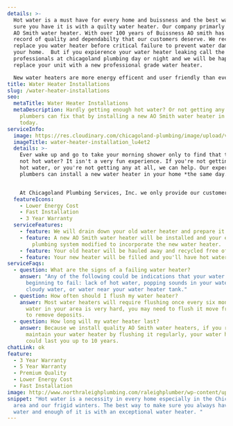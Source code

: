 ```yaml
---
details: >-
  Hot water is a must have for every home and buissness and the best way to make
  sure you have it is with a quilty water heater. Our company primarly installs
  AO Smith water heater. With over 100 years of Buissness AO smith has the track
  record of quality and dependabilty that our customers deserve. We recomend to
  replace you water heater before critical failure to prevent water damage in
  your home.  But if you expierence your water heater leaking call the
  professionals at chicagoland plumbing day or night and we will be happy to
  replace your unit with a new professional grade water heater. 

  New water heaters are more energy efficent and user friendly than ever before. This save you money in the long term life of these water heaters.
title: Water Heater Installations
slug: /water-heater-installations
seo:
  metaTitle: Water Heater Installations
  metaDescription: Hardly getting enough hot water? Or not getting any at all? Our
    plumbers can fix that by installing a new AO Smith water heater in your home
    today.
serviceInfo:
  image: https://res.cloudinary.com/chicagoland-plumbing/image/upload/v1614278595/water-heater-installation_lu4et2.jpg
  imageTitle: water-heater-installation_lu4et2
  details: >-
    Ever wake up and go to take your morning shower only to find that there is
    not hot water? It isn't a very fun experience. If you're not getting enough
    hot water, or you're not getting any at all, we can help. Our experienced
    plumbers can install a new water heater in your home *the same day.*


    At Chicagoland Plumbing Services, Inc. we only provide our customers with the highest quality water heaters. We have found that AO Smith water heaters can stand the test of time. If taken care of, a regularly maintained AO Smith water heater can last up to 10 years.
  featureIcons:
    - Lower Energy Cost
    - Fast Installation
    - 3 Year Warranty
  serviceFeatures:
    - feature: We will drain down your old water heater and prepare it for removal.
    - feature: A new AO Smith water heater will be installed and your existing
        plumbing system modified to incorporate the new water heater.
    - feature: Your old heater will be hauled away and recycled free of charge.
    - feature: Your new heater will be filled and you'll have hot water in no time!
serviceFaqs:
  - question: What are the signs of a failing water heater?
    answer: "Any of the following could be indications that your water heater is
      beginning to fail: lack of hot water, popping sounds in your water heater,
      cloudy water, or water near your water heater tank."
  - question: How often should I flush my water heater?
    answer: Most water heaters will require flushing once every six months. If the
      water in your area is very hard, you may need to flush it move frequently
      to remove deposits.
  - question: How long will my water heater last?
    answer: Because we install quality AO Smith water heaters, if you regularly
      maintain your water heater by flushing it regularly, your water heater
      could last you up to 10 years.
chatLink: ok
feature:
  - 3 Year Warranty
  - 5 Year Warranty
  - Premium Quality
  - Lower Energy Cost
  - Fast Installation
image: http://www.northraleighplumbing.com/raleighplumber/wp-content/uploads/2015/12/water-heater-repair-raleigh-1-1200x650_c.jpg
snippet: "Hot water is a necessity in every home especially in the Chicagoland
  area and our frigid winters. The best way to make sure you always have hot
  water and enough of it is with an exceptional water heater. "
---
```

